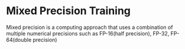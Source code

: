 # Mixed Precision Training
Mixed precision is a computing approach that uses a combination of multiple numerical precisions such as FP-16(half precision), FP-32, FP-64(double precision)
